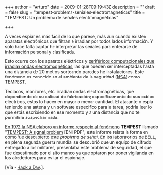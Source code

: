 +++
author = "Arturo"
date = 2009-01-28T09:19:43Z
description = ""
draft = false
slug = "tempest-problema-seniales-electromagneticas"
title = "TEMPEST: Un problema de señales electromagnéticas"

+++

 <p>A veces espiar es más fácil de lo que parece, más aun cuando existen aparatos electrónicos que filtran e irradian por todos lados información. Y solo hace falta captar he interpretar las señales para enterarse de información personal y clasificada.</p>

<p>Esto ocurre con los aparatos eléctricos y <a href="http://cactusdigital.net/hackers-descifran-radiaciones-electromagneticas-teclado">periféricos computacionales que irradian ondas electromagnéticas</a>, las que pueden ser interceptadas hasta una distancia de 20 metros sorteando paredes he instalaciones. Este fenómeno es conocido en el ambiente de la seguridad (<a href="http://geek.cl/wp-content/uploads/2009/01/www.nsa.gov">NSA</a>) como <a href="http://es.wikipedia.org/wiki/TEMPEST">TEMPEST</a>.</p>

<p>Teclados, monitores, etc. irradian ondas electromagnéticas, que dependiendo de su calidad de fabricación; específicamente de sus cables eléctricos, estos lo hacen en mayor o menor cantidad. El atacante o espía teniendo una antena y un software especifico para la tarea, podría leer lo que estás escribiendo en ese momento y a una distancia que no te permitiría sospechar nada.</p>



<p><a href="http://geek.cl/wp-content/uploads/2009/01/the_discovery_o.html">En 1972 la NSA elaboro un informe respecto al fenómeno</a> <strong>TEMPEST</strong> llamado "<a href="http://geek.cl/wp-content/uploads/2009/01/tempest.pdf">TEMPEST: A signal problem</a> [EN] PDF", este informe relata la forma en como fue descubierto este <em>problema de señal</em>. En los laboratorios de BELL, en plena segunda guerra mundial se descubrió que un equipo de cifrado entregado a los militares, presentaba este problema de seguridad, el que fue desestimado por el alto mando ya que optaron por poner vigilancia en los alrededores para evitar el espionaje.</p>

<p>[Vía - <a href="http://geek.cl/wp-content/uploads/2009/01/tempest-a-signal-problem">Hack a Day</a>.].</p>